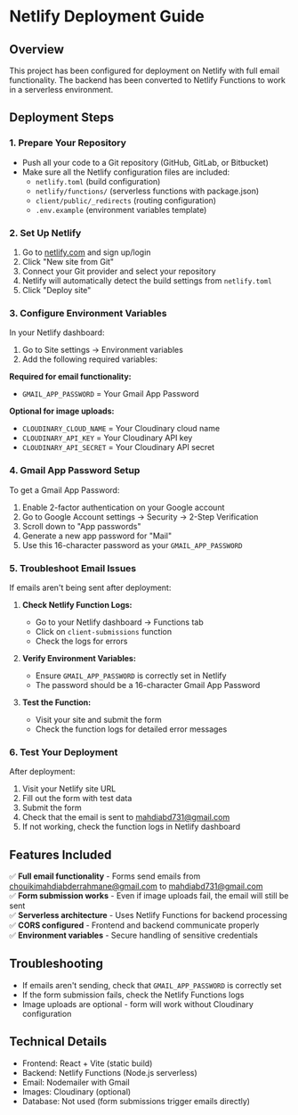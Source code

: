 # Netlify Deployment Guide

## Overview
This project has been configured for deployment on Netlify with full email functionality. The backend has been converted to Netlify Functions to work in a serverless environment.

## Deployment Steps

### 1. Prepare Your Repository
- Push all your code to a Git repository (GitHub, GitLab, or Bitbucket)
- Make sure all the Netlify configuration files are included:
  - `netlify.toml` (build configuration)
  - `netlify/functions/` (serverless functions with package.json)
  - `client/public/_redirects` (routing configuration)
  - `.env.example` (environment variables template)

### 2. Set Up Netlify
1. Go to [netlify.com](https://netlify.com) and sign up/login
2. Click "New site from Git"
3. Connect your Git provider and select your repository
4. Netlify will automatically detect the build settings from `netlify.toml`
5. Click "Deploy site"

### 3. Configure Environment Variables
In your Netlify dashboard:
1. Go to Site settings → Environment variables
2. Add the following required variables:

**Required for email functionality:**
- `GMAIL_APP_PASSWORD` = Your Gmail App Password

**Optional for image uploads:**
- `CLOUDINARY_CLOUD_NAME` = Your Cloudinary cloud name
- `CLOUDINARY_API_KEY` = Your Cloudinary API key  
- `CLOUDINARY_API_SECRET` = Your Cloudinary API secret

### 4. Gmail App Password Setup
To get a Gmail App Password:
1. Enable 2-factor authentication on your Google account
2. Go to Google Account settings → Security → 2-Step Verification
3. Scroll down to "App passwords"
4. Generate a new app password for "Mail"
5. Use this 16-character password as your `GMAIL_APP_PASSWORD`

### 5. Troubleshoot Email Issues
If emails aren't being sent after deployment:

1. **Check Netlify Function Logs:**
   - Go to your Netlify dashboard → Functions tab
   - Click on `client-submissions` function
   - Check the logs for errors

2. **Verify Environment Variables:**
   - Ensure `GMAIL_APP_PASSWORD` is correctly set in Netlify
   - The password should be a 16-character Gmail App Password

3. **Test the Function:**
   - Visit your site and submit the form
   - Check the function logs for detailed error messages

### 6. Test Your Deployment
After deployment:
1. Visit your Netlify site URL
2. Fill out the form with test data
3. Submit the form
4. Check that the email is sent to mahdiabd731@gmail.com
5. If not working, check the function logs in Netlify dashboard

## Features Included
✅ **Full email functionality** - Forms send emails from chouikimahdiabderrahmane@gmail.com to mahdiabd731@gmail.com  
✅ **Form submission works** - Even if image uploads fail, the email will still be sent  
✅ **Serverless architecture** - Uses Netlify Functions for backend processing  
✅ **CORS configured** - Frontend and backend communicate properly  
✅ **Environment variables** - Secure handling of sensitive credentials  

## Troubleshooting
- If emails aren't sending, check that `GMAIL_APP_PASSWORD` is correctly set
- If the form submission fails, check the Netlify Functions logs
- Image uploads are optional - form will work without Cloudinary configuration

## Technical Details
- Frontend: React + Vite (static build)
- Backend: Netlify Functions (Node.js serverless)
- Email: Nodemailer with Gmail
- Images: Cloudinary (optional)
- Database: Not used (form submissions trigger emails directly)